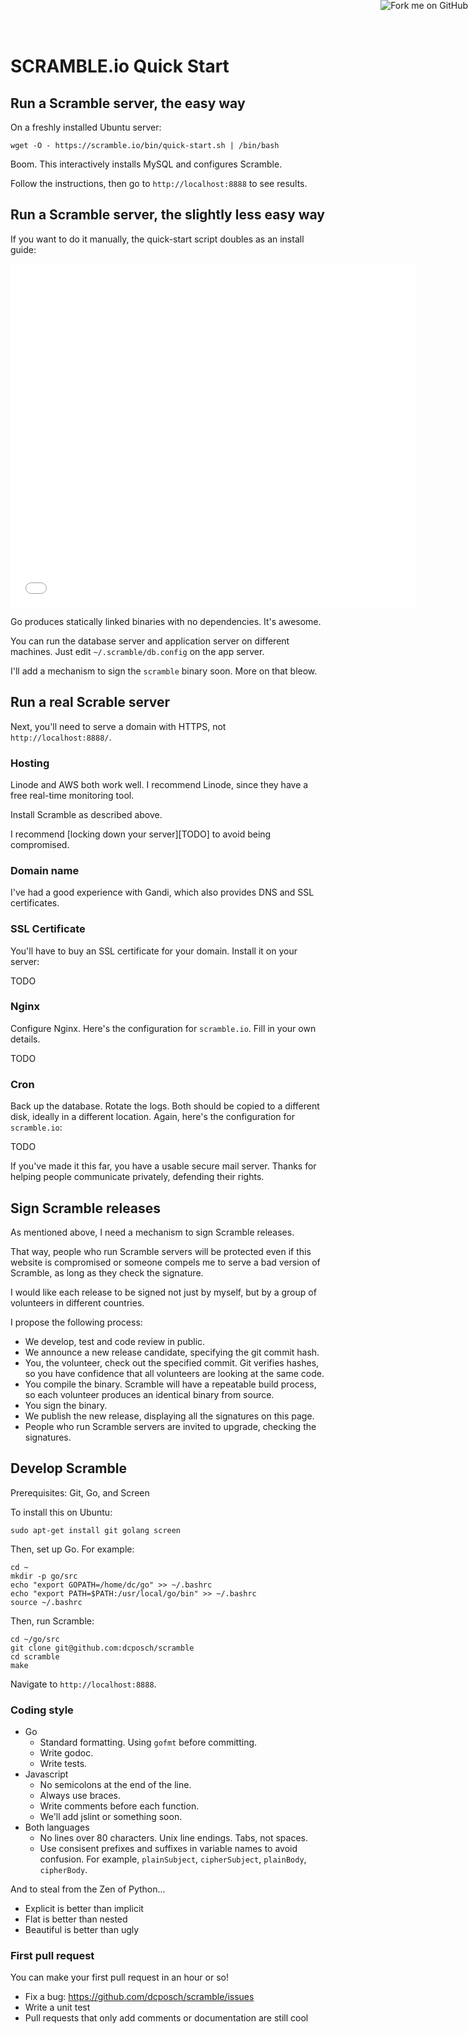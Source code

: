 <style>
body { width:650px }
iframe { width:650px; height: 550px; }
</style>

<a href="https://github.com/dcposch/scramble"><img style="position: absolute; top: 0; right: 0; border: 0;" src="https://s3.amazonaws.com/github/ribbons/forkme_right_gray_6d6d6d.png" alt="Fork me on GitHub"></a>


SCRAMBLE.io Quick Start
======

Run a Scramble server, the easy way
----
On a freshly installed Ubuntu server:

    wget -O - https://scramble.io/bin/quick-start.sh | /bin/bash

Boom. This interactively installs MySQL and configures Scramble.

Follow the instructions, then go to `http://localhost:8888` to see results.


Run a Scramble server, the slightly less easy way
----
If you want to do it manually, the quick-start script doubles as an install guide:

<iframe src="/bin/quick-start.sh" style="border:none"></iframe>

Go produces statically linked binaries with no dependencies. It's awesome.

You can run the database server and application server on different machines. 
Just edit `~/.scramble/db.config` on the app server.

I'll add a mechanism to sign the `scramble` binary soon. More on that bleow.


Run a real Scrable server
----
Next, you'll need to serve a domain with HTTPS, not `http://localhost:8888/`.

### Hosting
Linode and AWS both work well. 
I recommend Linode, since they have a free real-time monitoring tool.

Install Scramble as described above.

I recommend [locking down your server][TODO] to avoid being compromised.

### Domain name
I've had a good experience with Gandi, which also provides DNS and SSL certificates.

### SSL Certificate
You'll have to buy an SSL certificate for your domain. Install it on your server:

TODO

### Nginx
Configure Nginx. Here's the configuration for `scramble.io`. Fill in your own details.

TODO

### Cron
Back up the database. Rotate the logs. Both should be copied to a different disk, ideally in a different location. Again, here's the configuration for `scramble.io`:

TODO

If you've made it this far, you have a usable secure mail server. Thanks for helping people communicate privately, defending their rights.


Sign Scramble releases
----
As mentioned above, I need a mechanism to sign Scramble releases.

That way, people who run Scramble servers will be protected even if this website is compromised or someone compels me to serve a bad version of Scramble, as long as they check the signature.

I would like each release to be signed not just by myself, but by a group of volunteers in different countries.

I propose the following process:

* We develop, test and code review in public.
* We announce a new release candidate, specifying the git commit hash.
* You, the volunteer, check out the specified commit. 
  Git verifies hashes, so you have confidence that all volunteers are looking at the same code.
* You compile the binary.
  Scramble will have a repeatable build process, so each volunteer produces an identical binary from source.
* You sign the binary.
* We publish the new release, displaying all the signatures on this page.
* People who run Scramble servers are invited to upgrade, checking the signatures.


Develop Scramble
----

Prerequisites: Git, Go, and Screen

To install this on Ubuntu:

    sudo apt-get install git golang screen

Then, set up Go. For example:

    cd ~
    mkdir -p go/src
    echo "export GOPATH=/home/dc/go" >> ~/.bashrc
    echo "export PATH=$PATH:/usr/local/go/bin" >> ~/.bashrc
    source ~/.bashrc

Then, run Scramble:

    cd ~/go/src
    git clone git@github.com:dcposch/scramble
    cd scramble
    make

Navigate to `http://localhost:8888`.

### Coding style

* Go
  * Standard formatting. Using `gofmt` before committing. 
  * Write godoc. 
  * Write tests.
* Javascript
  * No semicolons at the end of the line.
  * Always use braces. 
  * Write comments before each function. 
  * We'll add jslint or something soon.
* Both languages
  * No lines over 80 characters. Unix line endings. Tabs, not spaces. 
  * Use consisent prefixes and suffixes in variable names to avoid confusion. 
    For example, `plainSubject`, `cipherSubject`, `plainBody`, `cipherBody`.

And to steal from the Zen of Python...

* Explicit is better than implicit
* Flat is better than nested
* Beautiful is better than ugly

### First pull request
You can make your first pull request in an hour or so!

* Fix a bug: https://github.com/dcposch/scramble/issues
* Write a unit test
* Pull requests that only add comments or documentation are still cool

